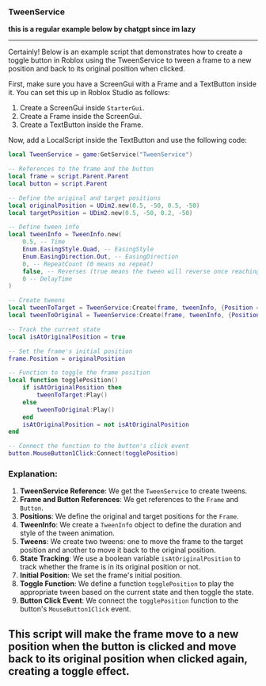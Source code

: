 ### TweenService

**this is a regular example below by chatgpt since im lazy**

---------------------------------------------------------------------
Certainly! Below is an example script that demonstrates how to create a toggle button in Roblox using the TweenService to tween a frame to a new position and back to its original position when clicked.

First, make sure you have a ScreenGui with a Frame and a TextButton inside it. You can set this up in Roblox Studio as follows:

1. Create a ScreenGui inside `StarterGui`.
2. Create a Frame inside the ScreenGui.
3. Create a TextButton inside the Frame.

Now, add a LocalScript inside the TextButton and use the following code:

```lua
local TweenService = game:GetService("TweenService")

-- References to the frame and the button
local frame = script.Parent.Parent
local button = script.Parent

-- Define the original and target positions
local originalPosition = UDim2.new(0.5, -50, 0.5, -50)
local targetPosition = UDim2.new(0.5, -50, 0.2, -50)

-- Define tween info
local tweenInfo = TweenInfo.new(
    0.5, -- Time
    Enum.EasingStyle.Quad, -- EasingStyle
    Enum.EasingDirection.Out, -- EasingDirection
    0, -- RepeatCount (0 means no repeat)
    false, -- Reverses (true means the tween will reverse once reaching its goal)
    0 -- DelayTime
)

-- Create tweens
local tweenToTarget = TweenService:Create(frame, tweenInfo, {Position = targetPosition})
local tweenToOriginal = TweenService:Create(frame, tweenInfo, {Position = originalPosition})

-- Track the current state
local isAtOriginalPosition = true

-- Set the frame's initial position
frame.Position = originalPosition

-- Function to toggle the frame position
local function togglePosition()
    if isAtOriginalPosition then
        tweenToTarget:Play()
    else
        tweenToOriginal:Play()
    end
    isAtOriginalPosition = not isAtOriginalPosition
end

-- Connect the function to the button's click event
button.MouseButton1Click:Connect(togglePosition)
```

### Explanation:

1. **TweenService Reference**: We get the `TweenService` to create tweens.
2. **Frame and Button References**: We get references to the `Frame` and `Button`.
3. **Positions**: We define the original and target positions for the `Frame`.
4. **TweenInfo**: We create a `TweenInfo` object to define the duration and style of the tween animation.
5. **Tweens**: We create two tweens: one to move the frame to the target position and another to move it back to the original position.
6. **State Tracking**: We use a boolean variable `isAtOriginalPosition` to track whether the frame is in its original position or not.
7. **Initial Position**: We set the frame's initial position.
8. **Toggle Function**: We define a function `togglePosition` to play the appropriate tween based on the current state and then toggle the state.
9. **Button Click Event**: We connect the `togglePosition` function to the button's `MouseButton1Click` event.

This script will make the frame move to a new position when the button is clicked and move back to its original position when clicked again, creating a toggle effect.
----------------------------------------------------------------------------

